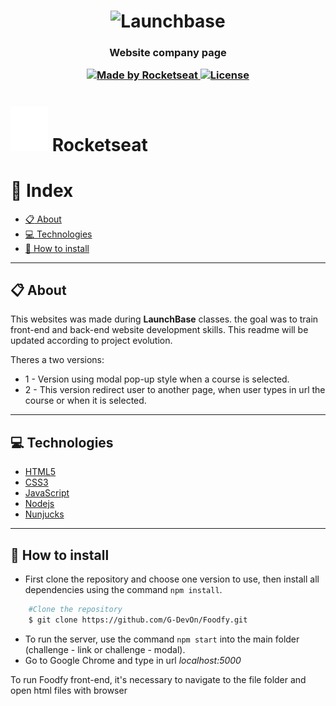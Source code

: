 <h1 align="center">
    <img alt="Launchbase" src="https://storage.googleapis.com/golden-wind/bootcamp-launchbase/logo.png" width="400px" />
</h1>

<h3 align="center">
  Website company page
<p align="center">

  <a href="https://rocketseat.com.br">
    <img alt="Made by Rocketseat" src="https://img.shields.io/badge/made%20by-Rocketseat-%23F8952D">
  </a>

  <a href="LICENSE" >
    <img alt="License" src="https://img.shields.io/badge/license-MIT-%23F8952D">
  </a>

</p>

# ![Foodfy](/challenges%20-%20link/public/assets/logo-rocketseat.svg) Rocketseat

# :bookmark_tabs: Index

  - [:clipboard: About](#clipboard-about)
  - [:computer: Technologies](#computer-technologies)
  - [:file_folder: How to install](#file_folder-how-to-install)

---

## :clipboard: About
This websites was made during **LaunchBase** classes.  the goal was to train front-end and back-end website development skills. This readme will be updated according to project evolution.

Theres a two versions:
* 1 - Version using modal pop-up style when a course is selected.
* 2 - This version redirect user to another page, when user types in url the course or when it is selected.

---

## :computer: Technologies
* [HTML5](https://developer.mozilla.org/en-US/docs/Web/HTML)
* [CSS3](https://developer.mozilla.org/en-US/docs/Web/CSS)
* [JavaScript](https://www.javascript.com/)
* [Nodejs](https://nodejs.org/en/)
* [Nunjucks](https://mozilla.github.io/nunjucks/)

---

## :file_folder: How to install

* First clone the repository and choose one version to use, then install all dependencies using the command `npm install`.
```bash
    #Clone the repository
    $ git clone https://github.com/G-DevOn/Foodfy.git
```
* To run the server, use the command `npm start` into the main folder (challenge - link or challenge - modal).
* Go to Google Chrome and type in url *localhost:5000*

To run Foodfy front-end, it's necessary to navigate to the file folder and open html files with browser


